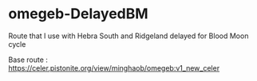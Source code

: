 # omegeb-DelayedBM

Route that I use with Hebra South and Ridgeland delayed for Blood Moon cycle

Base route : https://celer.pistonite.org/view/minghaob/omegeb:v1_new_celer